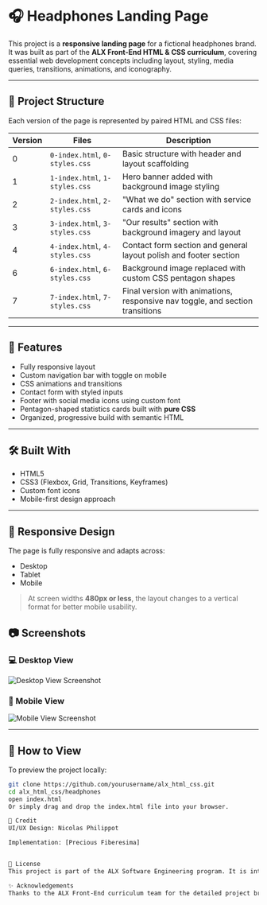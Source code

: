 # 🎧 Headphones Landing Page

This project is a **responsive landing page** for a fictional headphones brand. It was built as part of the **ALX Front-End HTML & CSS curriculum**, covering essential web development concepts including layout, styling, media queries, transitions, animations, and iconography.

---

## 📁 Project Structure

Each version of the page is represented by paired HTML and CSS files:

| Version | Files                     | Description                                                                 |
|---------|---------------------------|-----------------------------------------------------------------------------|
| 0       | `0-index.html`, `0-styles.css` | Basic structure with header and layout scaffolding                          |
| 1       | `1-index.html`, `1-styles.css` | Hero banner added with background image styling                             |
| 2       | `2-index.html`, `2-styles.css` | "What we do" section with service cards and icons                           |
| 3       | `3-index.html`, `3-styles.css` | "Our results" section with background imagery and layout                    |
| 4       | `4-index.html`, `4-styles.css` | Contact form section and general layout polish and footer section                              |                   |
| 6       | `6-index.html`, `6-styles.css` | Background image replaced with custom CSS pentagon shapes                   |
| 7       | `7-index.html`, `7-styles.css` | Final version with animations, responsive nav toggle, and section transitions|

---

## 🚀 Features

- Fully responsive layout
- Custom navigation bar with toggle on mobile
- CSS animations and transitions
- Contact form with styled inputs
- Footer with social media icons using custom font
- Pentagon-shaped statistics cards built with **pure CSS**
- Organized, progressive build with semantic HTML

---

## 🛠️ Built With

- HTML5
- CSS3 (Flexbox, Grid, Transitions, Keyframes)
- Custom font icons
- Mobile-first design approach

---
## 📱 Responsive Design

The page is fully responsive and adapts across:
- Desktop
- Tablet
- Mobile

> At screen widths **480px or less**, the layout changes to a vertical format for better mobile usability.


## 📷 Screenshots

### 💻 Desktop View
![Desktop View Screenshot](images/01headphones-desktop@2x.png)

### 📱 Mobile View
![Mobile View Screenshot](images/01headphones-mobile@2x.png)

---

## 🧪 How to View

To preview the project locally:

```bash
git clone https://github.com/yourusername/alx_html_css.git
cd alx_html_css/headphones
open index.html
Or simply drag and drop the index.html file into your browser.

📌 Credit
UI/UX Design: Nicolas Philippot

Implementation: [Precious Fiberesima]


📄 License
This project is part of the ALX Software Engineering program. It is intended for educational purposes only.

✨ Acknowledgements
Thanks to the ALX Front-End curriculum team for the detailed project breakdown and guidance.


